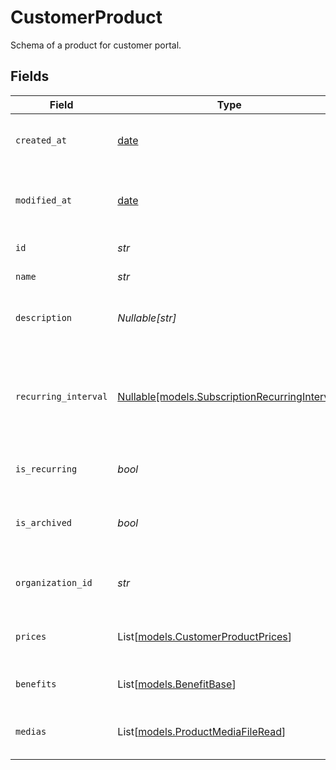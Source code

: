 # CustomerProduct

Schema of a product for customer portal.


## Fields

| Field                                                                                        | Type                                                                                         | Required                                                                                     | Description                                                                                  |
| -------------------------------------------------------------------------------------------- | -------------------------------------------------------------------------------------------- | -------------------------------------------------------------------------------------------- | -------------------------------------------------------------------------------------------- |
| `created_at`                                                                                 | [date](https://docs.python.org/3/library/datetime.html#date-objects)                         | :heavy_check_mark:                                                                           | Creation timestamp of the object.                                                            |
| `modified_at`                                                                                | [date](https://docs.python.org/3/library/datetime.html#date-objects)                         | :heavy_check_mark:                                                                           | Last modification timestamp of the object.                                                   |
| `id`                                                                                         | *str*                                                                                        | :heavy_check_mark:                                                                           | The ID of the product.                                                                       |
| `name`                                                                                       | *str*                                                                                        | :heavy_check_mark:                                                                           | The name of the product.                                                                     |
| `description`                                                                                | *Nullable[str]*                                                                              | :heavy_check_mark:                                                                           | The description of the product.                                                              |
| `recurring_interval`                                                                         | [Nullable[models.SubscriptionRecurringInterval]](../models/subscriptionrecurringinterval.md) | :heavy_check_mark:                                                                           | The recurring interval of the product. If `None`, the product is a one-time purchase.        |
| `is_recurring`                                                                               | *bool*                                                                                       | :heavy_check_mark:                                                                           | Whether the product is a subscription.                                                       |
| `is_archived`                                                                                | *bool*                                                                                       | :heavy_check_mark:                                                                           | Whether the product is archived and no longer available.                                     |
| `organization_id`                                                                            | *str*                                                                                        | :heavy_check_mark:                                                                           | The ID of the organization owning the product.                                               |
| `prices`                                                                                     | List[[models.CustomerProductPrices](../models/customerproductprices.md)]                     | :heavy_check_mark:                                                                           | List of available prices for this product.                                                   |
| `benefits`                                                                                   | List[[models.BenefitBase](../models/benefitbase.md)]                                         | :heavy_check_mark:                                                                           | The benefits granted by the product.                                                         |
| `medias`                                                                                     | List[[models.ProductMediaFileRead](../models/productmediafileread.md)]                       | :heavy_check_mark:                                                                           | The medias associated to the product.                                                        |